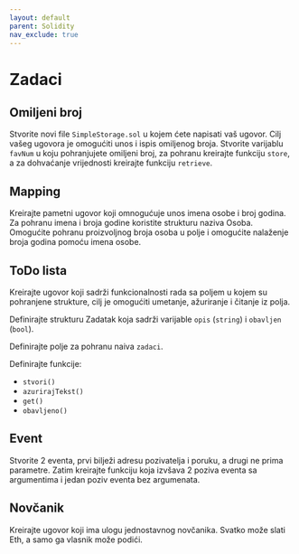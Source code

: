 ```yaml
---
layout: default
parent: Solidity
nav_exclude: true
---
```


# Zadaci

## Omiljeni broj

Stvorite novi file `SimpleStorage.sol` u kojem ćete napisati vaš ugovor. Cilj vašeg ugovora je omogućiti unos i ispis omiljenog broja. Stvorite varijablu `favNum` u koju pohranjujete omiljeni broj, za pohranu kreirajte funkciju `store`, a za dohvaćanje vrijednosti kreirajte funkciju `retrieve`.

## Mapping

Kreirajte pametni ugovor koji omnogućuje unos imena osobe i broj godina. Za pohranu imena i broja godine koristite strukturu naziva Osoba. Omogućite pohranu proizvoljnog broja osoba u polje i omogućite nalaženje broja godina pomoću imena osobe.

## ToDo lista

Kreirajte ugovor koji sadrži funkcionalnosti rada sa poljem u kojem su pohranjene strukture, cilj je omogućiti umetanje, ažuriranje i čitanje iz polja.

Definirajte strukturu Zadatak koja sadrži varijable `opis` (`string`) i `obavljen` (`bool`).

Definirajte polje za pohranu naiva `zadaci`.

Definirajte funkcije:

- `stvori()`
- `azurirajTekst()`
- `get()`
- `obavljeno()`

## Event

Stvorite 2 eventa, prvi bilježi adresu pozivatelja i poruku, a drugi ne prima parametre. Zatim kreirajte funkciju koja izvšava 2 poziva eventa sa argumentima i jedan poziv eventa bez argumenata.

## Novčanik

Kreirajte ugovor koji ima ulogu jednostavnog novčanika. Svatko može slati Eth, a samo ga vlasnik može podići.
